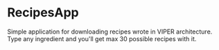 # RecipesApp

Simple application for downloading recipes wrote in VIPER architecture.
Type any ingredient and you'll get max 30 possible recipes with it. 
